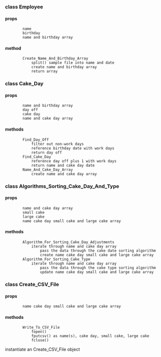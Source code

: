 ### class Employee
#### props
            name
            birthday
            name and birthday array
#### method
            Create_Name_And_Birthday_Array
                split() sample file into name and date
                create name and birthday array 
                return array

### class Cake_Day
#### props 
            name and birthday array
            day off
            cake day
            name and cake day array
#### methods
            Find_Day_Off
                filter out non-work days
                reference birthday date with work days
                return day off
            Find_Cake_Day
                reference day off plus 1 with work days
                return name and cake day date
            Name_And_Cake_Day_Array
                create name and cake day array

### class Algorithms_Sorting_Cake_Day_And_Type
#### props 
            name and cake day array
            small cake
            large cake
            name cake day small cake and large cake array
#### methods
            Algorithm_For_Sorting_Cake_Day_Adjustments
                iterate through name and cake day array
                    pass the data through the cake date sorting algorithm
                    create name cake day small cake and large cake array
            Algorithm_For_Sorting_Cake_Type
                iterate through name and cake day array
                    pass the data through the cake type sorting algorithm
                    update name cake day small cake and large cake array

### class Create_CSV_File
#### props
            name cake day small cake and large cake array
#### methods
            Write_To_CSV_File
                fopen()
                fputcsv() as name(s), cake day, small cake, large cake
                fclose()

instantiate an Create_CSV_File object 


